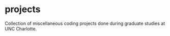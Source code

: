 # projects
Collection of miscellaneous coding projects done during graduate studies at UNC Charlotte. 
